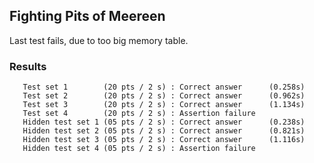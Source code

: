 ## Fighting Pits of Meereen
Last test fails, due to too big memory table.

### Results
```
   Test set 1        (20 pts / 2 s) : Correct answer      (0.258s)
   Test set 2        (20 pts / 2 s) : Correct answer      (0.962s)
   Test set 3        (20 pts / 2 s) : Correct answer      (1.134s)
   Test set 4        (20 pts / 2 s) : Assertion failure  
   Hidden test set 1 (05 pts / 2 s) : Correct answer      (0.238s)
   Hidden test set 2 (05 pts / 2 s) : Correct answer      (0.821s)
   Hidden test set 3 (05 pts / 2 s) : Correct answer      (1.116s)
   Hidden test set 4 (05 pts / 2 s) : Assertion failure  
```
